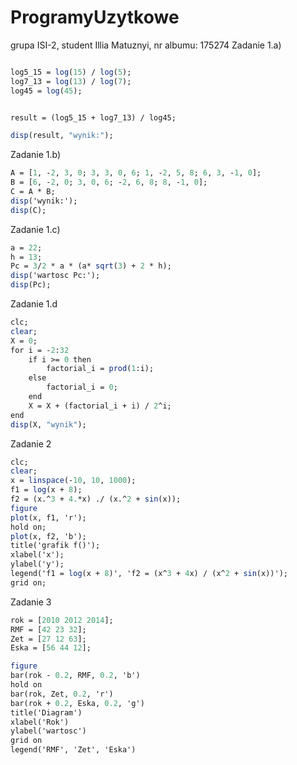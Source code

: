 # ProgramyUzytkowe
grupa ISI-2,
student Illia Matuznyi,
nr albumu: 175274
Zadanie 1.a)
```scilab

log5_15 = log(15) / log(5);
log7_13 = log(13) / log(7);
log45 = log(45);


result = (log5_15 + log7_13) / log45;

disp(result, "wynik:");
```
Zadanie 1.b)
```scilab
A = [1, -2, 3, 0; 3, 3, 0, 6; 1, -2, 5, 8; 6, 3, -1, 0];
B = [6, -2, 0; 3, 0, 6; -2, 6, 8; 8, -1, 0];
C = A * B;
disp('wynik:');
disp(C);
```
Zadanie 1.c)
```scilab
a = 22;
h = 13;
Pc = 3/2 * a * (a* sqrt(3) + 2 * h);
disp('wartosc Pc:');
disp(Pc);
```
Zadanie 1.d
```scilab
clc;
clear;
X = 0;
for i = -2:32
    if i >= 0 then
        factorial_i = prod(1:i);  
    else
        factorial_i = 0;  
    end
    X = X + (factorial_i + i) / 2^i;
end
disp(X, "wynik");
```
Zadanie 2
```scilab
clc;
clear;
x = linspace(-10, 10, 1000);
f1 = log(x + 8);
f2 = (x.^3 + 4.*x) ./ (x.^2 + sin(x));
figure
plot(x, f1, 'r'); 
hold on;
plot(x, f2, 'b'); 
title('grafik f()');
xlabel('x');
ylabel('y');
legend('f1 = log(x + 8)', 'f2 = (x^3 + 4x) / (x^2 + sin(x))');
grid on;
```
Zadanie 3
```scilab
rok = [2010 2012 2014];
RMF = [42 23 32];
Zet = [27 12 63];
Eska = [56 44 12];

figure
bar(rok - 0.2, RMF, 0.2, 'b')
hold on
bar(rok, Zet, 0.2, 'r')
bar(rok + 0.2, Eska, 0.2, 'g')
title('Diagram')
xlabel('Rok')
ylabel('wartosc')
grid on
legend('RMF', 'Zet', 'Eska')
```
